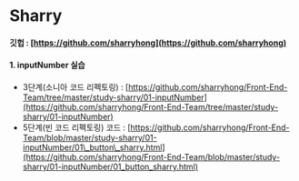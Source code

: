 # Sharry

#### 깃헙 : [https://github.com/sharryhong](https://github.com/sharryhong) 

#### 1. inputNumber 실습 

* 3단계\(소니아 코드 리펙토링\) : [https://github.com/sharryhong/Front-End-Team/tree/master/study-sharry/01-inputNumber](https://github.com/sharryhong/Front-End-Team/tree/master/study-sharry/01-inputNumber) 
* 5단계\(빈 코드 리펙토링\) 코드 : [https://github.com/sharryhong/Front-End-Team/blob/master/study-sharry/01-inputNumber/01\_button\_sharry.html](https://github.com/sharryhong/Front-End-Team/blob/master/study-sharry/01-inputNumber/01_button_sharry.html) 

#### 

#### 

